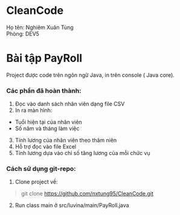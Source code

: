 # CleanCode
Họ tên: Nghiêm Xuân Tùng  
Phòng: DEV5

# Bài tập PayRoll
Project được code trên ngôn ngữ Java, in trên console ( Java core).

### Các phần đã hoàn thành:
1. Đọc vào danh sách nhân viên dạng file CSV
2. In ra màn hình:
- Tuổi hiện tại của nhân viên
- Số năm và tháng làm việc
3. Tính lương của nhân viên theo thâm niên
4. Hỗ trợ đọc vào file Excel
5. Tính lương dựa vào chỉ số tăng lương của mỗi chức vụ

### Cách sử dụng git-repo:
1. Clone project về:
> git clone https://github.com/nxtung95/CleanCode.git

2. Run class main ở src/luvina/main/PayRoll.java
